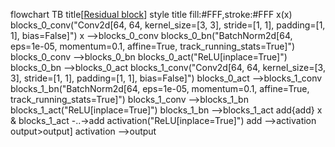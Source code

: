 flowchart TB
	title[<u>Residual block</u>]
style title fill:#FFF,stroke:#FFF
	x(x)
	blocks_0_conv("Conv2d[64, 64, kernel_size=[3, 3], stride=[1, 1], padding=[1, 1], bias=False]")
	x -->blocks_0_conv 
	blocks_0_bn("BatchNorm2d[64, eps=1e-05, momentum=0.1, affine=True, track_running_stats=True]")
	blocks_0_conv -->blocks_0_bn 
	blocks_0_act("ReLU[inplace=True]")
	blocks_0_bn -->blocks_0_act 
	blocks_1_conv("Conv2d[64, 64, kernel_size=[3, 3], stride=[1, 1], padding=[1, 1], bias=False]")
	blocks_0_act -->blocks_1_conv 
	blocks_1_bn("BatchNorm2d[64, eps=1e-05, momentum=0.1, affine=True, track_running_stats=True]")
	blocks_1_conv -->blocks_1_bn 
	blocks_1_act("ReLU[inplace=True]")
	blocks_1_bn -->blocks_1_act 
	add{add}
	x  & blocks_1_act -..->add 
	activation("ReLU[inplace=True]")
	add -->activation 
	output>output]
	activation -->output 

